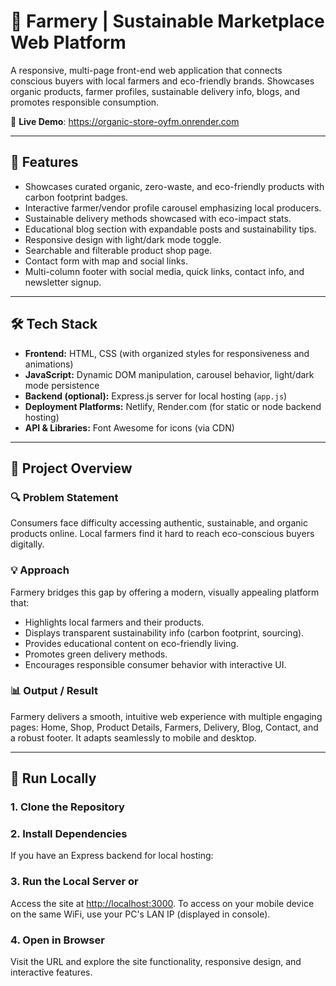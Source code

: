 # 🎯 Farmery | Sustainable Marketplace Web Platform

A responsive, multi-page front-end web application that connects conscious buyers with local farmers and eco-friendly brands. Showcases organic products, farmer profiles, sustainable delivery info, blogs, and promotes responsible consumption.

🔗 **Live Demo**: https://organic-store-oyfm.onrender.com

---

## 📌 Features

- Showcases curated organic, zero-waste, and eco-friendly products with carbon footprint badges.
- Interactive farmer/vendor profile carousel emphasizing local producers.
- Sustainable delivery methods showcased with eco-impact stats.
- Educational blog section with expandable posts and sustainability tips.
- Responsive design with light/dark mode toggle.
- Searchable and filterable product shop page.
- Contact form with map and social links.
- Multi-column footer with social media, quick links, contact info, and newsletter signup.

---

## 🛠️ Tech Stack

- **Frontend:** HTML, CSS (with organized styles for responsiveness and animations)
- **JavaScript:** Dynamic DOM manipulation, carousel behavior, light/dark mode persistence
- **Backend (optional):** Express.js server for local hosting (`app.js`)
- **Deployment Platforms:** Netlify, Render.com (for static or node backend hosting)
- **API & Libraries:** Font Awesome for icons (via CDN)

---

## 🧠 Project Overview

### 🔍 Problem Statement
Consumers face difficulty accessing authentic, sustainable, and organic products online. Local farmers find it hard to reach eco-conscious buyers digitally.

### 💡 Approach
Farmery bridges this gap by offering a modern, visually appealing platform that:

- Highlights local farmers and their products.
- Displays transparent sustainability info (carbon footprint, sourcing).
- Provides educational content on eco-friendly living.
- Promotes green delivery methods.
- Encourages responsible consumer behavior with interactive UI.

### 📊 Output / Result
Farmery delivers a smooth, intuitive web experience with multiple engaging pages: Home, Shop, Product Details, Farmers, Delivery, Blog, Contact, and a robust footer. It adapts seamlessly to mobile and desktop.

---

## 🚀 Run Locally

### 1. Clone the Repository

### 2. Install Dependencies
If you have an Express backend for local hosting:

### 3. Run the Local Server or

Access the site at [http://localhost:3000](http://localhost:3000). To access on your mobile device on the same WiFi, use your PC's LAN IP (displayed in console).

### 4. Open in Browser  
Visit the URL and explore the site functionality, responsive design, and interactive features.




